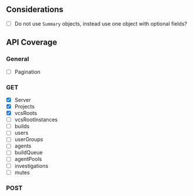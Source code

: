 ## Considerations

- [ ] Do not use `Summary` objects, instead use one object with optional fields?

## API Coverage

### General

- [ ] Pagination

### GET

- [x] Server
- [x] Projects
- [x] vcsRoots
- [ ] vcsRootInstances
- [ ] builds
- [ ] users
- [ ] userGroups
- [ ] agents
- [ ] buildQueue
- [ ] agentPools
- [ ] investigations
- [ ] mutes

### POST
